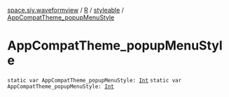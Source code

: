 [space.siy.waveformview](../../index.md) / [R](../index.md) / [styleable](index.md) / [AppCompatTheme_popupMenuStyle](./-app-compat-theme_popup-menu-style.md)

# AppCompatTheme_popupMenuStyle

`static var AppCompatTheme_popupMenuStyle: `[`Int`](https://kotlinlang.org/api/latest/jvm/stdlib/kotlin/-int/index.html)
`static var AppCompatTheme_popupMenuStyle: `[`Int`](https://kotlinlang.org/api/latest/jvm/stdlib/kotlin/-int/index.html)